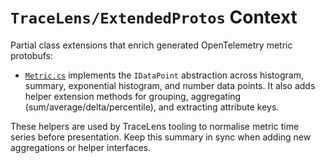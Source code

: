 # `TraceLens/ExtendedProtos` Context

Partial class extensions that enrich generated OpenTelemetry metric protobufs:

- [`Metric.cs`](Metric.cs) implements the `IDataPoint` abstraction across histogram, summary, exponential histogram, and number data points. It also adds helper extension methods for grouping, aggregating (sum/average/delta/percentile), and extracting attribute keys.

These helpers are used by TraceLens tooling to normalise metric time series before presentation. Keep this summary in sync when adding new aggregations or helper interfaces.
